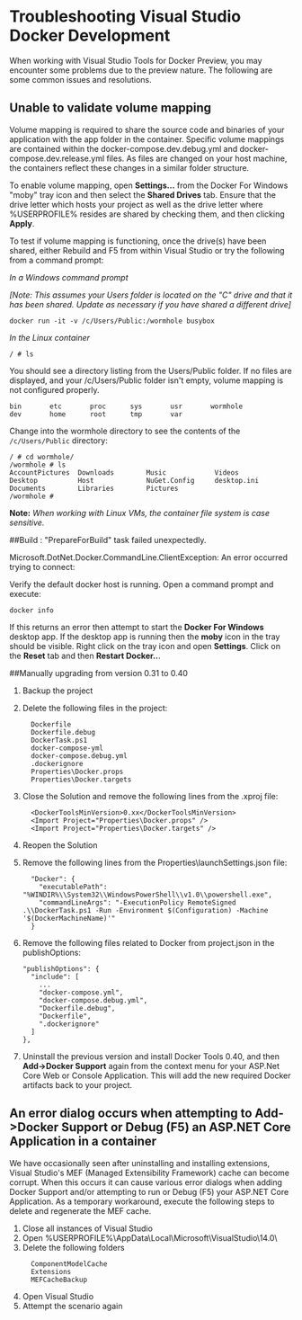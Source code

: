 <properties
   pageTitle="Troubleshooting Docker Client Errors on Windows Using Visual Studio | Microsoft Azure"
   description="Troubleshoot problems you encounter when using Visual Studio to create and deploy web apps to Docker on Windows by using Visual Studio."
   services="azure-container-service"
   documentationCenter="na"
   authors="mlearned"
   manager="douge"
   editor="" />
<tags
   ms.service="multiple"
   ms.devlang="dotnet"
   ms.topic="article"
   ms.tgt_pltfrm="na"
   ms.workload="multiple"
   ms.date="06/08/2016"
   ms.author="allclark" />

# <a name="troubleshooting-visual-studio-docker-development"></a>Troubleshooting Visual Studio Docker Development

When working with Visual Studio Tools for Docker Preview, you may encounter some problems due to the preview nature.
The following are some common issues and resolutions.


## <a name="unable-to-validate-volume-mapping"></a>Unable to validate volume mapping
Volume mapping is required to share the source code and binaries of your application with the app folder in the container.  Specific volume mappings are contained within the docker-compose.dev.debug.yml and docker-compose.dev.release.yml files. As files are changed on your host machine, the containers reflect these changes in a similar folder structure.

To enable volume mapping, open **Settings...** from the Docker For Windows "moby" tray icon and then select the **Shared Drives** tab.  Ensure that the drive letter which hosts your project as well as the drive letter where %USERPROFILE% resides are shared by checking them, and then clicking **Apply**.

To test if volume mapping is functioning, once the drive(s) have been shared, either Rebuild and F5 from within Visual Studio or try the following from a command prompt:

*In a Windows command prompt*

*[Note: This assumes your Users folder is located on the "C" drive and that it has been shared.  Update as necessary if you have shared a different drive]*
```
docker run -it -v /c/Users/Public:/wormhole busybox
```

*In the Linux container*

```
/ # ls
```

You should see a directory listing from the Users/Public folder.
If no files are displayed, and your /c/Users/Public folder isn't empty, volume mapping is not configured properly. 

```
bin       etc       proc      sys       usr       wormhole
dev       home      root      tmp       var
```

Change into the wormhole directory to see the contents of the `/c/Users/Public` directory:

```
/ # cd wormhole/
/wormhole # ls
AccountPictures  Downloads        Music            Videos
Desktop          Host             NuGet.Config     desktop.ini
Documents        Libraries        Pictures
/wormhole #
```

**Note:** *When working with Linux VMs, the container file system is case sensitive.*

##<a name="build--prepareforbuild-task-failed-unexpectedly"></a>Build : "PrepareForBuild" task failed unexpectedly.

Microsoft.DotNet.Docker.CommandLine.ClientException: An error occurred trying to connect:

Verify the default docker host is running. Open a command prompt and execute:

```
docker info
```

If this returns an error then attempt to start the **Docker For Windows** desktop app.  If the desktop app is running then the **moby** icon in the tray should be visible. Right click on the tray icon and open **Settings**.  Click on the **Reset** tab and then **Restart Docker..**.

##<a name="manually-upgrading-from-version-031-to-040"></a>Manually upgrading from version 0.31 to 0.40


1. Backup the project
1. Delete the following files in the project:

    ```
      Dockerfile
      Dockerfile.debug
      DockerTask.ps1
      docker-compose-yml
      docker-compose.debug.yml
      .dockerignore
      Properties\Docker.props
      Properties\Docker.targets
    ```

1. Close the Solution and remove the following lines from the .xproj file:

    ```
      <DockerToolsMinVersion>0.xx</DockerToolsMinVersion>
      <Import Project="Properties\Docker.props" />
      <Import Project="Properties\Docker.targets" />
    ```

1. Reopen the Solution
1. Remove the following lines from the Properties\launchSettings.json file:

    ```
      "Docker": {
        "executablePath": "%WINDIR%\\System32\\WindowsPowerShell\\v1.0\\powershell.exe",
        "commandLineArgs": "-ExecutionPolicy RemoteSigned .\\DockerTask.ps1 -Run -Environment $(Configuration) -Machine '$(DockerMachineName)'"
      }
    ```

1. Remove the following files related to Docker from project.json in the publishOptions:

    ```
    "publishOptions": {
      "include": [
        ...
        "docker-compose.yml",
        "docker-compose.debug.yml",
        "Dockerfile.debug",
        "Dockerfile",
        ".dockerignore"
      ]
    },
    ```

1. Uninstall the previous version and install Docker Tools 0.40, and then **Add->Docker Support** again from the context menu for your ASP.Net Core Web or Console Application. This will add the new required Docker artifacts back to your project. 

## <a name="an-error-dialog-occurs-when-attempting-to-add-docker-support-or-debug-f5-an-aspnet-core-application-in-a-container"></a>An error dialog occurs when attempting to **Add->Docker Support** or Debug (F5) an ASP.NET Core Application in a container

We have occasionally seen after uninstalling and installing extensions, Visual Studio's MEF (Managed Extensibility Framework) cache can become corrupt. When this occurs it can cause various error dialogs when adding Docker Support and/or attempting to run or Debug (F5) your ASP.NET Core Application. As a temporary workaround, execute the following steps to delete and regenerate the MEF cache.

1. Close all instances of Visual Studio
1. Open %USERPROFILE%\AppData\Local\Microsoft\VisualStudio\14.0\
1. Delete the following folders
     ```
       ComponentModelCache
       Extensions
       MEFCacheBackup
    ```
1. Open Visual Studio
1. Attempt the scenario again 
